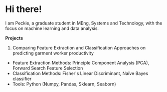 # Hi there!
I am Peckie, a graduate student in MEng, Systems and Technology, with the focus on machine learning and data analysis. 

**Projects**
1. Comparing Feature Extraction and Classification Approaches on predicting garment worker productivity
  - Feature Extraction Methods: Principle Component Analysis (PCA), Forward Search Feature Selection
  - Classification Methods: Fisher's Linear Discriminant, Naïve Bayes classifier
  - Tools: Python (Numpy, Pandas, Sklearn, Seaborn)
